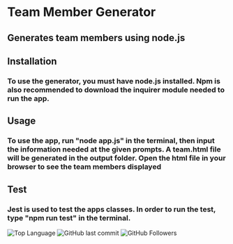 

# Team Member Generator   
    
## Generates team members using node.js
    
 
 
 
 
     
## Installation
 ### To use the generator, you must have node.js installed.  Npm is also recommended to download the inquirer module needed to run the app.  
      
## Usage
 ### To use the app, run "node app.js" in the terminal,  then input the information needed at the given prompts. A team.html file will be generated in the output folder.  Open the html file in your browser to see the team members displayed
      
 

## Test
 ### Jest is used to test the apps classes.  In order to run the test, type "npm run test" in the terminal.
        

      
      


![Top Language](https://img.shields.io/github/languages/top/arod1207/HW-10-Template-Engine-Employee-Summary) ![GitHub last commit](https://img.shields.io/github/last-commit/arod1207/HW-10-Template-Engine-Employee-Summary)  ![GitHub Followers](https://img.shields.io/github/followers/arod1207?style=social)
      
    

 
    
      
